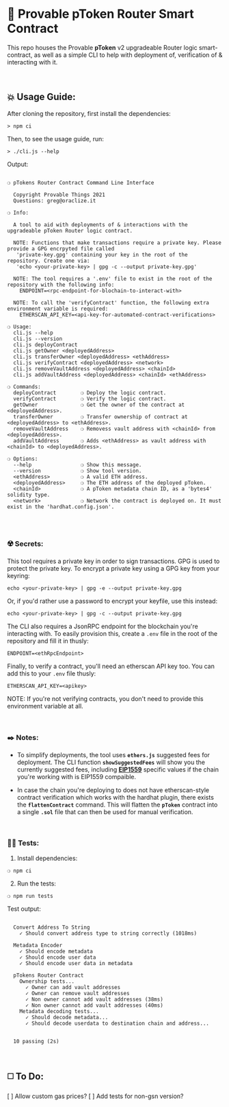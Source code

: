 # :page_with_curl: Provable pToken Router Smart Contract

This repo houses the Provable __pToken__ v2 upgradeable Router logic smart-contract, as well as a simple CLI to help with deployment of, verification of & interacting with it.

&nbsp;

## :boom: Usage Guide:

After cloning the repository, first install the dependencies:

```
> npm ci
```

Then, to see the usage guide, run:

```
> ./cli.js --help
```

Output:

```

❍ pTokens Router Contract Command Line Interface

  Copyright Provable Things 2021
  Questions: greg@oraclize.it

❍ Info:

  A tool to aid with deployments of & interactions with the upgradeable pToken Router logic contract.

  NOTE: Functions that make transactions require a private key. Please provide a GPG encrpyted file called
   'private-key.gpg' containing your key in the root of the repository. Create one via:
   'echo <your-private-key> | gpg -c --output private-key.gpg'

  NOTE: The tool requires a '.env' file to exist in the root of the repository with the following info:
    ENDPOINT=<rpc-endpoint-for-blochain-to-interact-with>

  NOTE: To call the 'verifyContract' function, the following extra environment variable is required:
    ETHERSCAN_API_KEY=<api-key-for-automated-contract-verifications>

❍ Usage:
  cli.js --help
  cli.js --version
  cli.js deployContract
  cli.js getOwner <deployedAddress>
  cli.js transferOwner <deployedAddress> <ethAddress>
  cli.js verifyContract <deployedAddress> <network>
  cli.js removeVaultAddress <deployedAddress> <chainId>
  cli.js addVaultAddress <deployedAddress> <chainId> <ethAddress>

❍ Commands:
  deployContract        ❍ Deploy the logic contract.
  verifyContract        ❍ Verify the logic contract.
  getOwner              ❍ Get the owner of the contract at <deployedAddress>.
  transferOwner         ❍ Transfer ownership of contract at <deployedAddress> to <ethAddress>.
  removeVaultAddress    ❍ Removess vault address with <chainId> from <deployedAddress>.
  addVaultAddress       ❍ Adds <ethAddress> as vault address with <chainId> to <deployedAddress>.

❍ Options:
  --help                ❍ Show this message.
  --version             ❍ Show tool version.
  <ethAddress>          ❍ A valid ETH address.
  <deployedAddress>     ❍ The ETH address of the deployed pToken.
  <chainId>             ❍ A pToken metadata chain ID, as a 'bytes4' solidity type.
  <network>             ❍ Network the contract is deployed on. It must exist in the 'hardhat.config.json'.


```

&nbsp;

### :radioactive: Secrets:

This tool requires a private key in order to sign transactions. GPG is used to protect the private key. To encrypt a private key using a GPG key from your keyring:

```
echo <your-private-key> | gpg -e --output private-key.gpg
```

Or, if you'd rather use a password to encrypt your keyfile, use this instead:

```
echo <your-private-key> | gpg -c --output private-key.gpg
```

The CLI also requires a JsonRPC endpoint for the blockchain you're interacting with. To easily provision this, create a `.env` file in the root of the repository and fill it in thusly:

```
ENDPOINT=<ethRpcEndpoint>
```

Finally, to verify a contract, you'll need an etherscan API key too. You can add this to your `.env` file thusly:

```
ETHERSCAN_API_KEY=<apikey>
```

NOTE: If you're not verifying contracts, you don't need to provide this environment variable at all.

&nbsp;

### :black_nib: Notes:

 - To simplify deployments, the tool uses __`ethers.js`__ suggested fees for deployment. The CLI function __`showSuggestedFees`__ will show you the currently suggested fees, including __[EIP1559](https://github.com/ethereum/EIPs/blob/master/EIPS/eip-1559.md)__ specific values if the chain you're working with is EIP1559 compaible.

 - In case the chain you're deploying to does not have etherscan-style contract verification which works with the hardhat plugin, there exists the __`flattenContract`__ command. This will flatten the __`pToken`__ contract into a single __`.sol`__ file that can then be used for manual verification.

&nbsp;

### :guardsman: Tests:

1) Install dependencies:

```
❍ npm ci
```

2) Run the tests:

```
❍ npm run tests
```

Test output:

```

  Convert Address To String
    ✓ Should convert address type to string correctly (1018ms)

  Metadata Encoder
    ✓ Should encode metadata
    ✓ Should encode user data
    ✓ Should encode user data in metadata

  pTokens Router Contract
    Ownership tests...
      ✓ Owner can add vault addresses
      ✓ Owner can remove vault addresses
      ✓ Non owner cannot add vault addresses (38ms)
      ✓ Non owner cannot add vault addresses (40ms)
    Metadata decoding tests...
      ✓ Should decode metadata...
      ✓ Should decode userdata to destination chain and address...


  10 passing (2s)

```

&nbsp;

## :white_medium_square: To Do:

[ ] Allow custom gas prices?
[ ] Add tests for non-gsn version?
